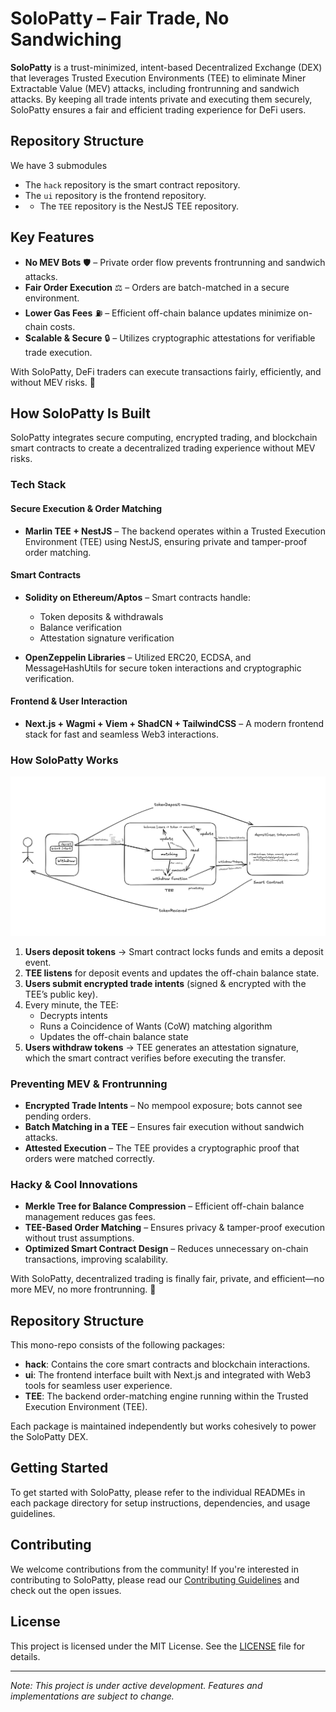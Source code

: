 # SoloPatty – Fair Trade, No Sandwiching

**SoloPatty** is a trust-minimized, intent-based Decentralized Exchange (DEX) that leverages Trusted Execution Environments (TEE) to eliminate Miner Extractable Value (MEV) attacks, including frontrunning and sandwich attacks. By keeping all trade intents private and executing them securely, SoloPatty ensures a fair and efficient trading experience for DeFi users.

## Repository Structure
 We have 3 submodules
 - The `hack` repository is the smart contract repository.
- The `ui` repository is the frontend repository.
- - The `TEE` repository is the NestJS TEE repository.

## Key Features

- **No MEV Bots** 🛡️ – Private order flow prevents frontrunning and sandwich attacks.
- **Fair Order Execution** ⚖️ – Orders are batch-matched in a secure environment.
- **Lower Gas Fees** ⛽ – Efficient off-chain balance updates minimize on-chain costs.
- **Scalable & Secure** 🔒 – Utilizes cryptographic attestations for verifiable trade execution.

With SoloPatty, DeFi traders can execute transactions fairly, efficiently, and without MEV risks. 🚀

## How SoloPatty Is Built

SoloPatty integrates secure computing, encrypted trading, and blockchain smart contracts to create a decentralized trading experience without MEV risks.

### Tech Stack

#### Secure Execution & Order Matching

- **Marlin TEE + NestJS** – The backend operates within a Trusted Execution Environment (TEE) using NestJS, ensuring private and tamper-proof order matching.

#### Smart Contracts

- **Solidity on Ethereum/Aptos** – Smart contracts handle:
  - Token deposits & withdrawals
  - Balance verification
  - Attestation signature verification

- **OpenZeppelin Libraries** – Utilized ERC20, ECDSA, and MessageHashUtils for secure token interactions and cryptographic verification.

#### Frontend & User Interaction

- **Next.js + Wagmi + Viem + ShadCN + TailwindCSS** – A modern frontend stack for fast and seamless Web3 interactions.

### How SoloPatty Works

<img src="./assets/flow.png"/>

1. **Users deposit tokens** → Smart contract locks funds and emits a deposit event.
2. **TEE listens** for deposit events and updates the off-chain balance state.
3. **Users submit encrypted trade intents** (signed & encrypted with the TEE’s public key).
4. Every minute, the TEE:
   - Decrypts intents
   - Runs a Coincidence of Wants (CoW) matching algorithm
   - Updates the off-chain balance state
5. **Users withdraw tokens** → TEE generates an attestation signature, which the smart contract verifies before executing the transfer.

### Preventing MEV & Frontrunning

- **Encrypted Trade Intents** – No mempool exposure; bots cannot see pending orders.
- **Batch Matching in a TEE** – Ensures fair execution without sandwich attacks.
- **Attested Execution** – The TEE provides a cryptographic proof that orders were matched correctly.

### Hacky & Cool Innovations

- **Merkle Tree for Balance Compression** – Efficient off-chain balance management reduces gas fees.
- **TEE-Based Order Matching** – Ensures privacy & tamper-proof execution without trust assumptions.
- **Optimized Smart Contract Design** – Reduces unnecessary on-chain transactions, improving scalability.

With SoloPatty, decentralized trading is finally fair, private, and efficient—no more MEV, no more frontrunning. 🚀

## Repository Structure

This mono-repo consists of the following packages:

- **hack**: Contains the core smart contracts and blockchain interactions.
- **ui**: The frontend interface built with Next.js and integrated with Web3 tools for seamless user experience.
- **TEE**: The backend order-matching engine running within the Trusted Execution Environment (TEE).

Each package is maintained independently but works cohesively to power the SoloPatty DEX.

## Getting Started

To get started with SoloPatty, please refer to the individual READMEs in each package directory for setup instructions, dependencies, and usage guidelines.

## Contributing

We welcome contributions from the community! If you're interested in contributing to SoloPatty, please read our [Contributing Guidelines](CONTRIBUTING.md) and check out the open issues.

## License

This project is licensed under the MIT License. See the [LICENSE](LICENSE) file for details.

---

*Note: This project is under active development. Features and implementations are subject to change.*